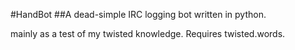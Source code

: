 #HandBot
##A dead-simple IRC logging bot written in python.

mainly as a test of my twisted knowledge. Requires twisted.words.
